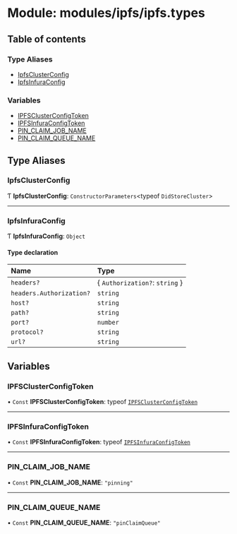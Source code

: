 # Module: modules/ipfs/ipfs.types

## Table of contents

### Type Aliases

- [IpfsClusterConfig](modules_ipfs_ipfs_types.md#ipfsclusterconfig)
- [IpfsInfuraConfig](modules_ipfs_ipfs_types.md#ipfsinfuraconfig)

### Variables

- [IPFSClusterConfigToken](modules_ipfs_ipfs_types.md#ipfsclusterconfigtoken)
- [IPFSInfuraConfigToken](modules_ipfs_ipfs_types.md#ipfsinfuraconfigtoken)
- [PIN\_CLAIM\_JOB\_NAME](modules_ipfs_ipfs_types.md#pin_claim_job_name)
- [PIN\_CLAIM\_QUEUE\_NAME](modules_ipfs_ipfs_types.md#pin_claim_queue_name)

## Type Aliases

### IpfsClusterConfig

Ƭ **IpfsClusterConfig**: `ConstructorParameters`<typeof `DidStoreCluster`\>

___

### IpfsInfuraConfig

Ƭ **IpfsInfuraConfig**: `Object`

#### Type declaration

| Name | Type |
| :------ | :------ |
| `headers?` | { `Authorization?`: `string`  } |
| `headers.Authorization?` | `string` |
| `host?` | `string` |
| `path?` | `string` |
| `port?` | `number` |
| `protocol?` | `string` |
| `url?` | `string` |

## Variables

### IPFSClusterConfigToken

• `Const` **IPFSClusterConfigToken**: typeof [`IPFSClusterConfigToken`](modules_ipfs_ipfs_types.md#ipfsclusterconfigtoken)

___

### IPFSInfuraConfigToken

• `Const` **IPFSInfuraConfigToken**: typeof [`IPFSInfuraConfigToken`](modules_ipfs_ipfs_types.md#ipfsinfuraconfigtoken)

___

### PIN\_CLAIM\_JOB\_NAME

• `Const` **PIN\_CLAIM\_JOB\_NAME**: ``"pinning"``

___

### PIN\_CLAIM\_QUEUE\_NAME

• `Const` **PIN\_CLAIM\_QUEUE\_NAME**: ``"pinClaimQueue"``
